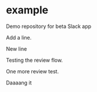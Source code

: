 # example
Demo repository for beta Slack app

Add a line.

New line

Testing the review flow.

One more review test.

Daaaang it
